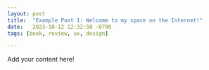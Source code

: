 ```yaml
---
layout: post
title:  "Example Post 1: Welcome to my space on the Internet!"
date:   2023-10-12 12:32:50 -0700
tags: [book, review, ux, design]

---
```

Add your content here!